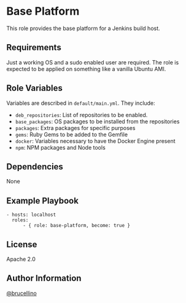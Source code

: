 # Base Platform

This role provides the base platform for a Jenkins build host.

## Requirements

Just a working OS and a sudo enabled user are required. The role is expected to be applied on something like a vanilla Ubuntu AMI.

## Role Variables

Variables are described in `default/main.yml`. They include:

- `deb_repositories`: List of repositories to be enabled.
- `base_packages`: OS packages to be installed from the repositories
- `packages`: Extra packages for specific purposes
- `gems`: Ruby Gems to be added to the Gemfile
- `docker`: Variables necessary to have the Docker Engine present
- `npm`: NPM packages and Node tools


## Dependencies

None

## Example Playbook

```
- hosts: localhost
  roles:
      - { role: base-platform, become: true }
```

## License

Apache 2.0

## Author Information

[@brucellino](https://github.com/brucellino)